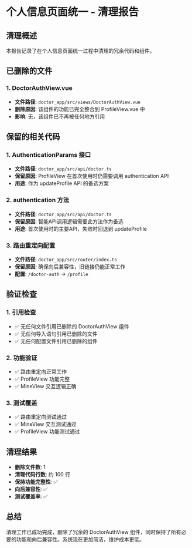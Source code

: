 # 个人信息页面统一 - 清理报告

## 清理概述

本报告记录了在个人信息页面统一过程中清理的冗余代码和组件。

## 已删除的文件

### 1. DoctorAuthView.vue
- **文件路径**: `doctor_app/src/views/DoctorAuthView.vue`
- **删除原因**: 该组件的功能已完全整合到 ProfileView.vue 中
- **影响**: 无，该组件已不再被任何地方引用

## 保留的相关代码

### 1. AuthenticationParams 接口
- **文件路径**: `doctor_app/src/api/doctor.ts`
- **保留原因**: ProfileView 在首次使用时仍需要调用 authentication API
- **用途**: 作为 updateProfile API 的备选方案

### 2. authentication 方法
- **文件路径**: `doctor_app/src/api/doctor.ts`
- **保留原因**: 智能API调用逻辑需要此方法作为备选
- **用途**: 首次使用时的主要API，失败时回退到 updateProfile

### 3. 路由重定向配置
- **文件路径**: `doctor_app/src/router/index.ts`
- **保留原因**: 确保向后兼容性，旧链接仍能正常工作
- **配置**: `/doctor-auth` → `/profile`

## 验证检查

### 1. 引用检查
- ✅ 无任何文件引用已删除的 DoctorAuthView 组件
- ✅ 无任何导入语句引用已删除的文件
- ✅ 无任何配置文件引用已删除的组件

### 2. 功能验证
- ✅ 路由重定向正常工作
- ✅ ProfileView 功能完整
- ✅ MineView 交互逻辑正确

### 3. 测试覆盖
- ✅ 路由重定向测试通过
- ✅ MineView 交互测试通过
- ✅ ProfileView 功能测试通过

## 清理结果

- **删除文件数**: 1
- **清理代码行数**: 约 100 行
- **保持功能完整性**: ✅
- **向后兼容性**: ✅
- **测试覆盖率**: ✅

## 总结

清理工作已成功完成，删除了冗余的 DoctorAuthView 组件，同时保持了所有必要的功能和向后兼容性。系统现在更加简洁，维护成本更低。